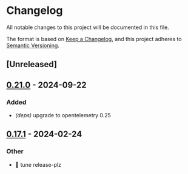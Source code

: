 # Changelog
All notable changes to this project will be documented in this file.

The format is based on [Keep a Changelog](https://keepachangelog.com/en/1.0.0/),
and this project adheres to [Semantic Versioning](https://semver.org/spec/v2.0.0.html).

## [Unreleased]

## [0.21.0](https://github.com/davidB/tracing-opentelemetry-instrumentation-sdk/compare/fake-opentelemetry-collector-v0.20.0...fake-opentelemetry-collector-v0.21.0) - 2024-09-22

### <!-- 2 -->Added

- *(deps)* upgrade to opentelemetry 0.25

## [0.17.1](https://github.com/davidB/tracing-opentelemetry-instrumentation-sdk/compare/fake-opentelemetry-collector-v0.17.0...fake-opentelemetry-collector-v0.17.1) - 2024-02-24

### Other
- 👷 tune release-plz

